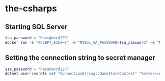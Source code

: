 # the-csharps

## Starting SQL Server

```powershell
$sa_password = "Pass@word123"
docker run -e "ACCEPT_EULA=Y" -e "MSSQL_SA_PASSWORD=$sa_password" -e "MSSQL_PID=Evaluation" -p 1433:1433 -v sqlvolume:/var/opt/mssql -d --rm --name mssql mcr.microsoft.com/mssql/server:2022-preview-ubuntu-22.04
```

## Setting the connection string to secret manager

```powershell
$sa_password = "Pass@word123"
dotnet user-secrets set "ConnectionStrings:GameStoreContext" "Server=localhost; Database=GameStore; User Id=sa; Password=$sa_password;TrustServerCertificate=True"
```
